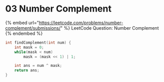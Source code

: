 # 03 Number Complement

{% embed url="https://leetcode.com/problems/number-complement/submissions/" %}
LeetCode Question: Number Complement
{% endembed %}

```cpp
int findComplement(int num) {
    int mask = 0;
    while(mask < num) 
        mask = (mask << 1) | 1;

    int ans = num ^ mask;
    return ans;
}
```
